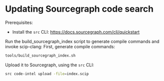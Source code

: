 # Updating Sourcegraph code search

Prerequisites:

- Install the `src` CLI: https://docs.sourcegraph.com/cli/quickstart

Run the build_sourcegraph_index script to generate compile commands and invoke scip-clang:
First, generate compile commands:

```sh
tools/build_sourcegraph_index.sh
```

Upload it to Sourcegraph, using the `src` CLI:

```sh
src code-intel upload -file=index.scip
```
